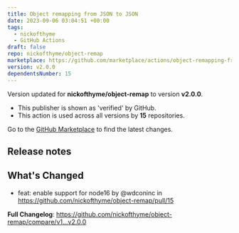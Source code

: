 ```yaml
---
title: Object remapping from JSON to JSON
date: 2023-09-06 03:04:51 +00:00
tags:
  - nickofthyme
  - GitHub Actions
draft: false
repo: nickofthyme/object-remap
marketplace: https://github.com/marketplace/actions/object-remapping-from-json-to-json
version: v2.0.0
dependentsNumber: 15
---
```



Version updated for **nickofthyme/object-remap** to version **v2.0.0**.
- This publisher is shown as 'verified' by GitHub.
- This action is used across all versions by **15** repositories.

Go to the [GitHub Marketplace](https://github.com/marketplace/actions/object-remapping-from-json-to-json) to find the latest changes.

## Release notes

## What's Changed
* feat: enable support for node16 by @wdconinc in https://github.com/nickofthyme/object-remap/pull/15

**Full Changelog**: https://github.com/nickofthyme/object-remap/compare/v1...v2.0.0
